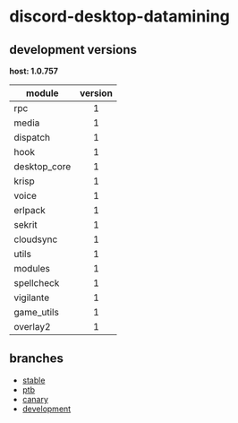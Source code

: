 # discord-desktop-datamining

## development versions

**host: 1.0.757**

| module | version |
| ------ | :-----: |
| rpc | 1 |
| media | 1 |
| dispatch | 1 |
| hook | 1 |
| desktop_core | 1 |
| krisp | 1 |
| voice | 1 |
| erlpack | 1 |
| sekrit | 1 |
| cloudsync | 1 |
| utils | 1 |
| modules | 1 |
| spellcheck | 1 |
| vigilante | 1 |
| game_utils | 1 |
| overlay2 | 1 |

## branches

- [stable](https://github.com/OpenAsar/discord-desktop-datamining/tree/stable)
- [ptb](https://github.com/OpenAsar/discord-desktop-datamining/tree/ptb)
- [canary](https://github.com/OpenAsar/discord-desktop-datamining/tree/canary)
- [development](https://github.com/OpenAsar/discord-desktop-datamining/tree/development)